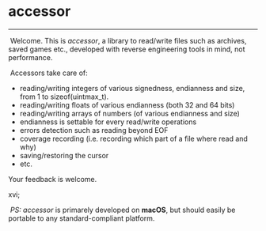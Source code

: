 # accessor
------
​	Welcome. This is *accessor*, a library to read/write files such as archives, saved games etc., developed with reverse engineering tools in mind, not performance.

​	Accessors take care of:

- reading/writing integers of various signedness, endianness and size, from 1 to sizeof(uintmax_t).
- reading/writing floats of various endianness (both 32 and 64 bits)
- reading/writing arrays of numbers (of various endianness and size)
- endianness is settable for every read/write operations
- errors detection such as reading beyond EOF
- coverage recording (i.e. recording which part of a file where read and why)
- saving/restoring the cursor
- etc.

Your feedback is welcome.

xvi;

​	*PS:* *accessor* is primarely developed on **macOS**, but should easily be portable to any standard-compliant platform.
